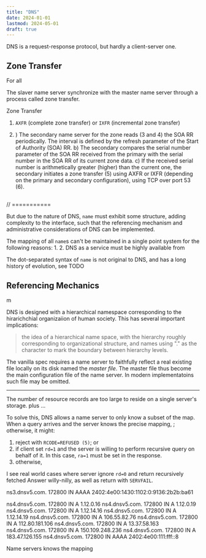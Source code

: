 ```yaml
---
title: "DNS"
date: 2024-01-01
lastmod: 2024-05-01
draft: true
---
```


DNS is a request-response protocol, but hardly a client-server one.

## Zone Transfer

For all 

The slaver name server synchronize with the master name server through a process called zone transfer.

Zone Transfer

1. `AXFR` (complete zone transfer) or `IXFR` (incremental zone transfer)


1. ) The secondary name server for the zone reads (3 and 4) the SOA RR periodically. The interval is defined by
the refresh parameter of the Start of Authority (SOA) RR.
b) The secondary compares the serial number parameter of the SOA RR received from the primary with the
serial number in the SOA RR of its current zone data.
c) If the received serial number is arithmetically greater (higher) than the current one, the secondary initiates a
zone transfer (5) using AXFR or IXFR (depending on the primary and secondary configuration), using TCP
over port 53 (6).




## 

// ===========

But due to the nature of DNS, `name` must exhibit some structure, adding complexity to the interface,
such that the referencing mechanism and administrative considerations of DNS can be implemented.

The mapping of all `name`s can't be maintained in a single point system for the following reasons:
1. 
2. DNS as a service must be highly available from 



The dot-separated syntax of `name` is not original to DNS, and has a long history of evolution, see TODO 

## Referencing Mechanics
m


DNS is designed with a hierarchical namespace corresponding to the hirarichchial organizaiion of human society.
This has several important implications:

> the idea of a hierarchical name space, with the
> hierarchy roughly corresponding to organizational structure, and names
> using "."  as the character to mark the boundary between hierarchy
> levels.

The vanilla spec requires a name server to faithfully reflect a real existing file locally on its disk named the *master file*. 
The master file thus become the main configuration file of the name server.
In modern implementatoins such file may be omitted.

------



The number of resource records are too large to reside on a single server's storage. plus ...

To solve this, DNS allows a name server to only know a subset of the map.
When a query arrives and the server knows the precise mapping, ;
otherwise, it might:

1. reject with `RCODE=REFUSED (5)`; or
2. if client set `rd=1` and the server is willing to perform recursive query on behalf of it.
   In this case, `ra=1` must be set in the response.
3. otherwise, 

I see real world cases where server ignore `rd=0` and return recursively fetched Answer willy-nilly, as well as return with `SERVFAIL`.



ns3.dnsv5.com.	172800	IN	AAAA	2402:4e00:1430:1102:0:9136:2b2b:ba61

ns4.dnsv5.com.	172800	IN	A	1.12.0.16
ns4.dnsv5.com.	172800	IN	A	1.12.0.19
ns4.dnsv5.com.	172800	IN	A	1.12.14.16
ns4.dnsv5.com.	172800	IN	A	1.12.14.19
ns4.dnsv5.com.	172800	IN	A	106.55.82.76
ns4.dnsv5.com.	172800	IN	A	112.80.181.106
ns4.dnsv5.com.	172800	IN	A	13.37.58.163
ns4.dnsv5.com.	172800	IN	A	150.109.248.236
ns4.dnsv5.com.	172800	IN	A	183.47.126.155
ns4.dnsv5.com.	172800	IN	AAAA	2402:4e00:111:fff::8


Name servers knows the mapping 